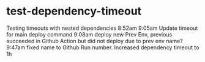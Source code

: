 # test-dependency-timeout
Testing timeouts with nested dependencies
8:52am
9:05am Update timeout for main deploy command
9:08am deploy new Prev Env, previous succeeded in Github Action but did not deploy due to prev env name?
9:47am fixed name to Github Run number. Increased dependency timeout to 1h